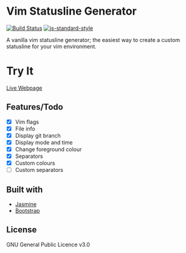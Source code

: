 # Vim Statusline Generator
[![Build Status](https://travis-ci.org/tomdaly/vim-statusline-generator.svg?branch=release-1.1)](https://travis-ci.org/tomdaly/vim-statusline-generator)
[![js-standard-style](https://img.shields.io/badge/code%20style-standard-brightgreen.svg?style=flat)](https://github.com/standard/standard)

A vanilla vim statusline generator; the easiest way to create a custom statusline for your vim environment.

# Try It
<a href="http://tdaly.co.uk/projects/vim-statusline-generator">Live Webpage</a>
<br>

## Features/Todo

- [x] Vim flags
- [x] File info
- [x] Display git branch
- [x] Display mode and time
- [x] Change foreground colour
- [x] Separators
- [x] Custom colours
- [ ] Custom separators

## Built with
- [Jasmine](https://jasmine.github.io/)
- [Bootstrap](https://getboostrap.com/)

## License
GNU General Public Licence v3.0
